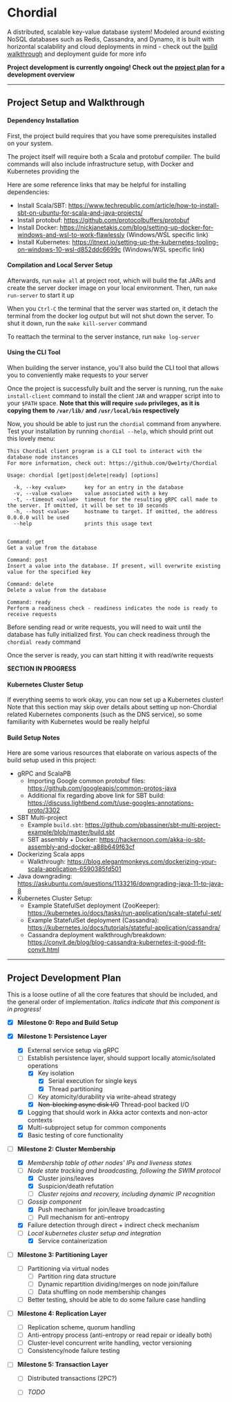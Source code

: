 
# Chordial

A distributed, scalable key-value database system! Modeled around existing NoSQL databases such 
as Redis, Cassandra, and Dynamo, it is built with horizontal scalability and cloud deployments in
mind - check out the [build walkthrough](#project-setup-and-walkthrough) and deployment guide for 
more info

**Project development is currently ongoing! Check out the [project plan](#project-development-plan)
for a development overview**


---
## Project Setup and Walkthrough

#### Dependency Installation

First, the project build requires that you have some prerequisites installed on your system.

The project itself will require both a Scala and protobuf compiler. The build commands will also
include infrastructure setup, with Docker and Kubernetes providing the 

Here are some reference links that may be helpful for installing dependencies: 

* Install Scala/SBT: <https://www.techrepublic.com/article/how-to-install-sbt-on-ubuntu-for-scala-and-java-projects/>
* Install protobuf: <https://github.com/protocolbuffers/protobuf>
* Install Docker: <https://nickjanetakis.com/blog/setting-up-docker-for-windows-and-wsl-to-work-flawlessly> (Windows/WSL specific link)
* Install Kubernetes: <https://itnext.io/setting-up-the-kubernetes-tooling-on-windows-10-wsl-d852ddc6699c> (Windows/WSL specific link)

#### Compilation and Local Server Setup

Afterwards, run `make all` at project root, which will build the fat JARs and create the server
docker image on your local environment. Then, run `make run-server` to start it up

When you `Ctrl-C` the terminal that the server was started on, it detach the terminal from
the docker log output but will not shut down the server. To shut it down, run  the `make kill-server`
command

To reattach the terminal to the server instance, run `make log-server`

#### Using the CLI Tool

When building the server instance, you'll also build the CLI tool that allows you to conveniently 
make requests to your server

Once the project is successfully built and the server is running, run the `make install-client`
command to install the client `JAR` and wrapper script into to your `$PATH` space. 
**Note that this will require `sudo` privileges, as it is copying them to `/var/lib/` and `/usr/local/bin`
 respectively**  
 
Now, you should be able to just run the `chordial` command from anywhere. Test your installation by 
running `chordial --help`, which should print out this lovely menu:

```
This Chordial client program is a CLI tool to interact with the database node instances
For more information, check out: https://github.com/Qwe1rty/Chordial

Usage: chordial [get|post|delete|ready] [options]

  -k, --key <value>      key for an entry in the database
  -v, --value <value>    value associated with a key
  -t, --timeout <value>  timeout for the resulting gRPC call made to the server. If omitted, it will be set to 10 seconds
  -h, --host <value>     hostname to target. If omitted, the address 0.0.0.0 will be used
  --help                 prints this usage text


Command: get
Get a value from the database

Command: post
Insert a value into the database. If present, will overwrite existing value for the specified key

Command: delete
Delete a value from the database

Command: ready
Perform a readiness check - readiness indicates the node is ready to receive requests
```

Before sending read or write requests, you will need to wait until the database has fully
initialized first. You can check readiness through the `chordial ready` command

Once the server is ready, you can start hitting it with read/write requests 

**SECTION IN PROGRESS**

#### Kubernetes Cluster Setup

If everything seems to work okay, you can now set up a Kubernetes cluster! Note that this section may
skip over details about setting up non-Chordial related Kubernetes components (such as the DNS 
service), so some familiarity with Kubernetes would be really helpful 
  
#### Build Setup Notes

Here are some various resources that elaborate on various aspects of the build setup used in this
project:

* gRPC and ScalaPB
  * Importing Google common protobuf files: <https://github.com/googleapis/common-protos-java>
  * Additional fix regarding above link for SBT build: <https://discuss.lightbend.com/t/use-googles-annotations-proto/3302>
* SBT Multi-project
  * Example `build.sbt`: <https://github.com/pbassiner/sbt-multi-project-example/blob/master/build.sbt>
  * SBT assembly + Docker: <https://hackernoon.com/akka-io-sbt-assembly-and-docker-a88b649f63cf>
* Dockerizing Scala apps
  * Walkthrough: https://blog.elegantmonkeys.com/dockerizing-your-scala-application-6590385fd501
* Java downgrading: <https://askubuntu.com/questions/1133216/downgrading-java-11-to-java-8>
* Kubernetes Cluster Setup:
  * Example StatefulSet deployment (ZooKeeper): <https://kubernetes.io/docs/tasks/run-application/scale-stateful-set/>
  * Example StatefulSet deployment (Cassandra): <https://kubernetes.io/docs/tutorials/stateful-application/cassandra/>
  * Cassandra deployment walkthrough/breakdown: <https://convit.de/blog/blog-cassandra-kubernetes-it-good-fit-convit.html>


---
## Project Development Plan

This is a loose outline of all the core features that should be included, and the general order
of implementation. _Italics indicate that this component is in progress!_

- [x] **Milestone 0: Repo and Build Setup**
  
- [x] **Milestone 1: Persistence Layer**
  - [x] External service setup via gRPC
  - [ ] Establish persistence layer, should support locally atomic/isolated operations
    - [x] Key isolation
      - [x] Serial execution for single keys 
      - [x] Thread partitioning
    - [ ] Key atomicity/durability via write-ahead strategy
    - [x] ~~Non-blocking async disk I/O~~ Thread-pool backed I/O
  - [x] Logging that should work in Akka actor contexts and non-actor contexts
  - [x] Multi-subproject setup for common components
  - [x] Basic testing of core functionality
  
- [ ] **Milestone 2: Cluster Membership**
  - [x] _Membership table of other nodes' IPs and liveness states_
  - [ ] _Node state tracking and broadcasting, following the SWIM protocol_
    - [x] Cluster joins/leaves
    - [x] Suspicion/death refutation
    - [ ] _Cluster rejoins and recovery, including dynamic IP recognition_
  - [ ] _Gossip component_
    - [x] Push mechanism for join/leave broadcasting
    - [ ] Pull mechanism for anti-entropy
  - [x] Failure detection through direct + indirect check mechanism
  - [ ] _Local kubernetes cluster setup and integration_
    - [x] Service containerization  
    
- [ ] **Milestone 3: Partitioning Layer**
  - [ ] Partitioning via virtual nodes
    - [ ] Partition ring data structure
    - [ ] Dynamic repartition dividing/merges on node join/failure
    - [ ] Data shuffling on node membership changes
  - [ ] Better testing, should be able to do some failure case handling
  
- [ ] **Milestone 4: Replication Layer**
  - [ ] Replication scheme, quorum handling
  - [ ] Anti-entropy process (anti-entropy or read repair or ideally both)
  - [ ] Cluster-level concurrent write handling, vector versioning
  - [ ] Consistency/node failure testing
  
- [ ] **Milestone 5: Transaction Layer**
  - [ ] Distributed transactions (2PC?)
  - [ ] _TODO_

